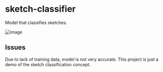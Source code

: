 ﻿# sketch-classifier

Model that classifies sketches.

![image](https://github.com/Anshxy/sketch-classifier/assets/96556167/e8117a48-47ce-4fed-85ba-dcf0e9031eba)


## Issues

Due to lack of training data, model is not very accurate. This project is just a demo of the sketch classification concept.
